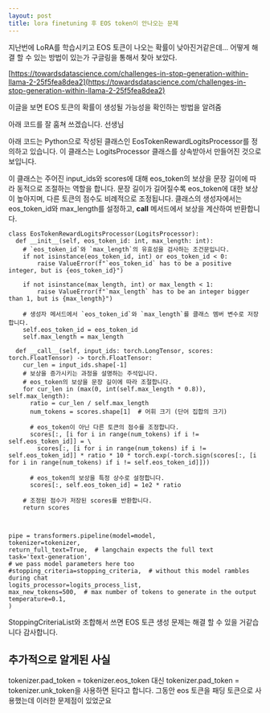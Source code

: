 ```yaml
---
layout: post
title: lora finetuning 후 EOS token이 안나오는 문제
---
```



지난번에 LoRA를 학습시키고 EOS 토큰이 나오는 확률이 낮아진거같은데... 어떻게 해결 할 수 있는 방법이 있는가 구글링을 통해서 찾아 보았다. 


[https://towardsdatascience.com/challenges-in-stop-generation-within-llama-2-25f5fea8dea2](https://towardsdatascience.com/challenges-in-stop-generation-within-llama-2-25f5fea8dea2)

이글을 보면 EOS 토큰의 확률이 생성될 가능성을 확인하는 방법을 알려줌

아래 코드를 잘 훔쳐 쓰겠습니다. 선생님

아래 코드는 Python으로 작성된 클래스인 EosTokenRewardLogitsProcessor를 정의하고 있습니다. 이 클래스는 LogitsProcessor 클래스를 상속받아서 만들어진 것으로 보입니다.

이 클래스는 주어진 input_ids와 scores에 대해 eos_token의 보상을 문장 길이에 따라 동적으로 조절하는 역할을 합니다. 문장 길이가 길어질수록 eos_token에 대한 보상이 높아지며, 다른 토큰의 점수도 비례적으로 조정됩니다. 클래스의 생성자에서는 eos_token_id와 max_length를 설정하고, __call__ 메서드에서 보상을 계산하여 반환합니다.


```
class EosTokenRewardLogitsProcessor(LogitsProcessor):
  def __init__(self, eos_token_id: int, max_length: int):
    # `eos_token_id`와 `max_length`의 유효성을 검사하는 조건문입니다.
    if not isinstance(eos_token_id, int) or eos_token_id < 0:
        raise ValueError(f"`eos_token_id` has to be a positive integer, but is {eos_token_id}")

    if not isinstance(max_length, int) or max_length < 1:
        raise ValueError(f"`max_length` has to be an integer bigger than 1, but is {max_length}")

    # 생성자 메서드에서 `eos_token_id`와 `max_length`를 클래스 멤버 변수로 저장합니다.
    self.eos_token_id = eos_token_id
    self.max_length = max_length

  def __call__(self, input_ids: torch.LongTensor, scores: torch.FloatTensor) -> torch.FloatTensor:
    cur_len = input_ids.shape[-1]
    # 보상을 증가시키는 과정을 설명하는 주석입니다.
    # eos_token의 보상을 문장 길이에 따라 조절합니다.
    for cur_len in (max(0, int(self.max_length * 0.8)), self.max_length):
      ratio = cur_len / self.max_length
      num_tokens = scores.shape[1]  # 어휘 크기 (단어 집합의 크기)
      
      # eos_token이 아닌 다른 토큰의 점수를 조정합니다.
      scores[:, [i for i in range(num_tokens) if i != self.eos_token_id]] = \
        scores[:, [i for i in range(num_tokens) if i != self.eos_token_id]] * ratio * 10 * torch.exp(-torch.sign(scores[:, [i for i in range(num_tokens) if i != self.eos_token_id]]))
      
      # eos_token의 보상을 특정 상수로 설정합니다.
      scores[:, self.eos_token_id] = 1e2 * ratio
    
    # 조정된 점수가 저장된 scores를 반환합니다.
    return scores



pipe = transformers.pipeline(model=model,
tokenizer=tokenizer,
return_full_text=True,  # langchain expects the full text
task='text-generation',
# we pass model parameters here too
#stopping_criteria=stopping_criteria,  # without this model rambles during chat
logits_processor=logits_process_list,
max_new_tokens=500,  # max number of tokens to generate in the output
temperature=0.1,
)

```

StoppingCriteriaList와 조합해서 쓰면 EOS 토큰 생성 문제는 해결 할 수 있을 거같습니다 감사합니다.

## 추가적으로 알게된 사실
tokenizer.pad_token = tokenizer.eos_token 대신 tokenizer.pad_token = tokenizer.unk_token을 사용하면 된다고 합니다.
그동안 eos 토큰을 패딩 토큰으로 사용했는데 이러한 문제점이 있었군요 
